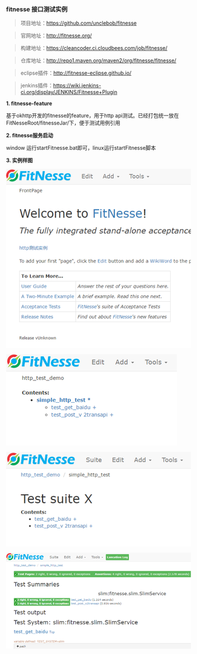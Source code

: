 ### fitnesse 接口测试实例
> 项目地址：https://github.com/unclebob/fitnesse

> 官网地址：http://fitnesse.org/

> 构建地址：https://cleancoder.ci.cloudbees.com/job/fitnesse/

> 仓库地址：http://repo1.maven.org/maven2/org/fitnesse/fitnesse/

> eclipse插件：http://fitnesse-eclipse.github.io/

> jenkins插件：https://wiki.jenkins-ci.org/display/JENKINS/Fitnesse+Plugin

**1. fitnesse-feature**

基于okhttp开发的fitnesse的feature，用于http api测试。已经打包统一放在FitNesseRoot/fitnesseJar/下，便于测试用例引用

**2. fitnesse服务启动**

window 运行startFitnesse.bat即可，linux运行startFitnesse脚本

**3. 实例样图**

![主页](images/page1.png)

![测试用例](images/page2.png)

![测试suite](images/page3.png)

![执行测试suite](images/page4.png)
